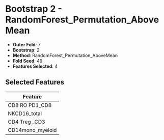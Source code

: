 # Bootstrap 2 - RandomForest_Permutation_AboveMean

- **Outer Fold**: 7
- **Bootstrap**: 2
- **Method**: RandomForest_Permutation_AboveMean
- **Fold Seed**: 49
- **Features Selected**: 4

## Selected Features

| Feature |
|---------|
| CD8 RO PD1_CD8 |
| NKCD16_total |
| CD4 Treg _CD3 |
| CD14mono_myeloid |
